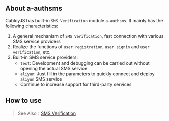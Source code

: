## About a-authsms

CabloyJS has built-in `SMS Verification` module `a-authsms`. It mainly has the following characteristics:

1. A general mechanism of `SMS Verification`, fast connection with various SMS service providers
2. Realize the functions of `user registration`, `user signin` and `user verification`, etc.
3. Built-in SMS service providers:
   - `test`: Development and debugging can be carried out without opening the actual SMS service
   - `aliyun`: Just fill in the parameters to quickly connect and deploy `aliyun` SMS service
   - Continue to increase support for third-party services

## How to use

> See Also：[SMS Verification](https://cabloy.com/articles/642f7af120e74bfa885e473c709ef98e.html)
